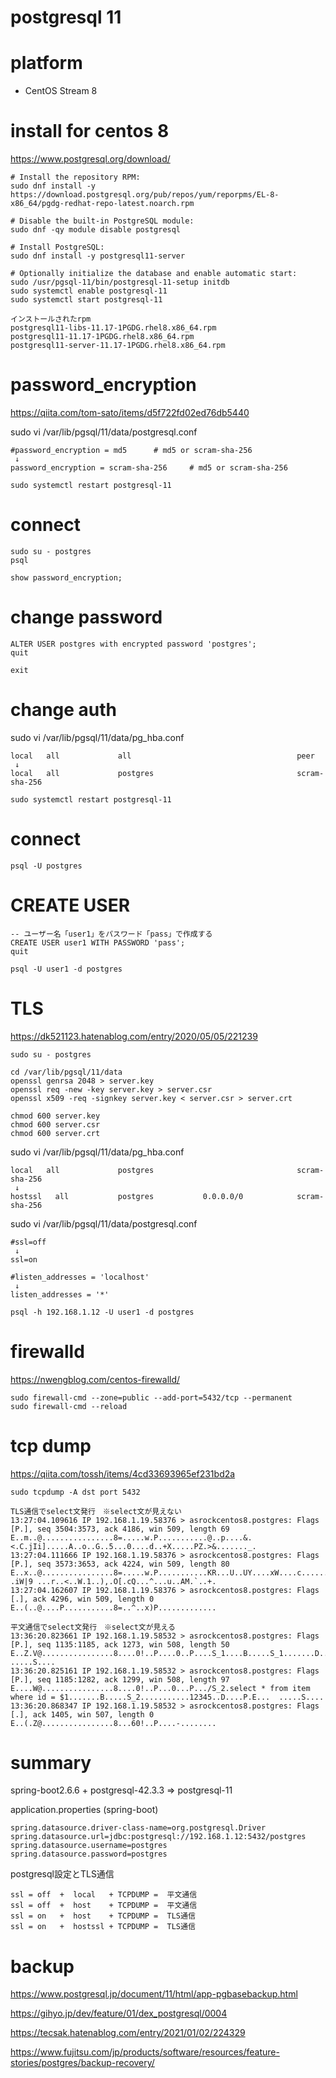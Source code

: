 # postgresql 11

# platform

- CentOS Stream 8


# install for centos 8

https://www.postgresql.org/download/
```
# Install the repository RPM:
sudo dnf install -y https://download.postgresql.org/pub/repos/yum/reporpms/EL-8-x86_64/pgdg-redhat-repo-latest.noarch.rpm

# Disable the built-in PostgreSQL module:
sudo dnf -qy module disable postgresql

# Install PostgreSQL:
sudo dnf install -y postgresql11-server

# Optionally initialize the database and enable automatic start:
sudo /usr/pgsql-11/bin/postgresql-11-setup initdb
sudo systemctl enable postgresql-11
sudo systemctl start postgresql-11
```
```
インストールされたrpm
postgresql11-libs-11.17-1PGDG.rhel8.x86_64.rpm
postgresql11-11.17-1PGDG.rhel8.x86_64.rpm
postgresql11-server-11.17-1PGDG.rhel8.x86_64.rpm
```

# password_encryption

https://qiita.com/tom-sato/items/d5f722fd02ed76db5440

sudo vi /var/lib/pgsql/11/data/postgresql.conf
```
#password_encryption = md5		# md5 or scram-sha-256
 ↓
password_encryption = scram-sha-256		# md5 or scram-sha-256
```
```
sudo systemctl restart postgresql-11
```

# connect
```
sudo su - postgres
psql

show password_encryption;
```

# change password
```
ALTER USER postgres with encrypted password 'postgres';
quit
```
```
exit
```

# change auth
sudo vi /var/lib/pgsql/11/data/pg_hba.conf
```
local   all             all                                     peer
 ↓
local   all             postgres                                scram-sha-256
```
```
sudo systemctl restart postgresql-11
```

# connect
```
psql -U postgres
```

# CREATE USER
```
-- ユーザー名「user1」をパスワード「pass」で作成する
CREATE USER user1 WITH PASSWORD 'pass';
quit

psql -U user1 -d postgres
```

# TLS

https://dk521123.hatenablog.com/entry/2020/05/05/221239

```
sudo su - postgres

cd /var/lib/pgsql/11/data
openssl genrsa 2048 > server.key
openssl req -new -key server.key > server.csr
openssl x509 -req -signkey server.key < server.csr > server.crt

chmod 600 server.key
chmod 600 server.csr
chmod 600 server.crt
```

sudo vi /var/lib/pgsql/11/data/pg_hba.conf
```
local   all             postgres                                scram-sha-256
 ↓
hostssl   all           postgres           0.0.0.0/0            scram-sha-256
```

sudo vi /var/lib/pgsql/11/data/postgresql.conf
```
#ssl=off
 ↓
ssl=on

#listen_addresses = 'localhost'
 ↓
listen_addresses = '*'
```
```
psql -h 192.168.1.12 -U user1 -d postgres
```

# firewalld

https://nwengblog.com/centos-firewalld/

```
sudo firewall-cmd --zone=public --add-port=5432/tcp --permanent
sudo firewall-cmd --reload
```

# tcp dump

https://qiita.com/tossh/items/4cd33693965ef231bd2a
```
sudo tcpdump -A dst port 5432
```

```
TLS通信でselect文発行　※select文が見えない
13:27:04.109616 IP 192.168.1.19.58376 > asrockcentos8.postgres: Flags [P.], seq 3504:3573, ack 4186, win 509, length 69
E..m..@................8=.....w.P...........@..p....&.<.C.jIi].....A..o..G..5...0....d..+X.....PZ.>&......._.
13:27:04.111666 IP 192.168.1.19.58376 > asrockcentos8.postgres: Flags [P.], seq 3573:3653, ack 4224, win 509, length 80
E..x..@................8=.....w.P...........KR...U..UY....xW....c........       .iW|9 ...r..<..W.1..),.O[.cQ...^...u..AM.`..+.
13:27:04.162607 IP 192.168.1.19.58376 > asrockcentos8.postgres: Flags [.], ack 4296, win 509, length 0
E..(..@....P...........8=..^..x)P.............
```

```
平文通信でselect文発行　※select文が見える
13:36:20.823661 IP 192.168.1.19.58532 > asrockcentos8.postgres: Flags [P.], seq 1135:1185, ack 1273, win 508, length 50
E..Z.V@................8....0!..P....0..P....S_1....B.....S_1.......D....P.E... .....S....
13:36:20.825161 IP 192.168.1.19.58532 > asrockcentos8.postgres: Flags [P.], seq 1185:1282, ack 1299, win 508, length 97
E....W@................8....0!..P...0...P.../S_2.select * from item where id = $1.......B.....S_2...........12345..D....P.E...  .....S....
13:36:20.868347 IP 192.168.1.19.58532 > asrockcentos8.postgres: Flags [.], ack 1405, win 507, length 0
E..(.Z@................8...60!..P....-........
```

# summary

spring-boot2.6.6 + postgresql-42.3.3 ⇒ postgresql-11

application.properties (spring-boot)
```
spring.datasource.driver-class-name=org.postgresql.Driver
spring.datasource.url=jdbc:postgresql://192.168.1.12:5432/postgres
spring.datasource.username=postgres
spring.datasource.password=postgres
```

postgresql設定とTLS通信
```
ssl = off  +  local   + TCPDUMP =  平文通信
ssl = off  +  host    + TCPDUMP =  平文通信
ssl = on   +  host    + TCPDUMP =  TLS通信
ssl = on   +  hostssl + TCPDUMP =  TLS通信
```

# backup

https://www.postgresql.jp/document/11/html/app-pgbasebackup.html

https://gihyo.jp/dev/feature/01/dex_postgresql/0004

https://tecsak.hatenablog.com/entry/2021/01/02/224329

https://www.fujitsu.com/jp/products/software/resources/feature-stories/postgres/backup-recovery/

